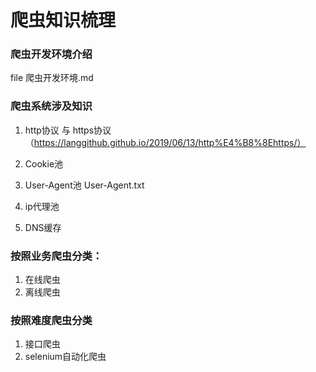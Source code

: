 
# 爬虫知识梳理

### 爬虫开发环境介绍 
file 爬虫开发环境.md

### 爬虫系统涉及知识
1. http协议 与 https协议 （https://langgithub.github.io/2019/06/13/http%E4%B8%8Ehttps/）
2. Cookie池
3. User-Agent池 User-Agent.txt
4. ip代理池

5. DNS缓存


### 按照业务爬虫分类：
1. 在线爬虫
2. 离线爬虫

### 按照难度爬虫分类
1. 接口爬虫
2. selenium自动化爬虫